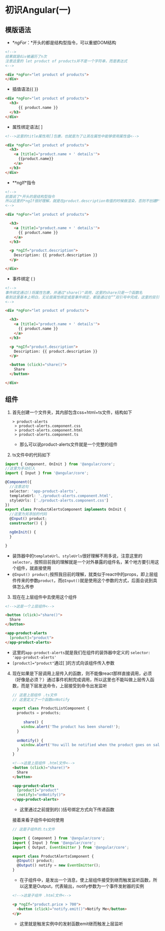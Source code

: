 # 初识Angular(一)

## 模版语法

- **ngFor*：*开头的都是结构型指令，可以重塑DOM结构

```html
<!--> 
结果就是div被遍历了n次 
注意这里的 let product of products并不是一个字符串，而是表达式
<-->

<div *ngFor="let product of products">
</div>
```

- 插值语法{{ }}

```html
<div *ngFor="let product of products">
  <h3>
      {{ product.name }}
  </h3>
</div>
```

- 属性绑定语法[ ]

```html
<!-->这里的title属性用[]包裹，也就是为了让其在属性中能够使用属性值<-->

<div *ngFor="let product of products">
  <h3>
    <a [title]="product.name + ' details'">
      {{product.name}}
    </a>
  </h3>
</div>
```

- **ngIf*指令

```html
<!-->
前面说了*开头的是结构型指令
所以这里的*ngIf很好理解，就是在product.description有值的时候做渲染，否则不创建P节点和其内部节点
<-->

<div *ngFor="let product of products">

  <h3>
    <a [title]="product.name + ' details'">
      {{ product.name }}
    </a>
  </h3>

  <p *ngIf="product.description">
    Description: {{ product.description }}
  </p>

</div>
```

- 事件绑定 ( )

```html
<!-->
事件绑定通过()将属性包裹，并通过"share()"调用，这里的share只是一个函数名
看到这里基本上明白，无论是属性绑定或是事件绑定，都是通过在“”双引号中完成，这里的双引号就类似与react jsx语法中使用{}
<-->

<div *ngFor="let product of products">

  <h3>
    <a [title]="product.name + ' details'">
      {{ product.name }}
    </a>
  </h3>

  <p *ngIf="product.description">
    Description: {{ product.description }}
  </p>

  <button (click)="share()">
    Share
  </button>

</div>
```

## 组件

1. 首先创建一个文件夹，其内部包含css+html+ts文件，结构如下

   ```
   > product-alerts
   	> product-alerts.component.css
   	> product-alerts.component.html
   	> product-alerts.component.ts
   ```

   - 那么可以说product-alerts文件就是一个完整的组件

2. ts文件中的代码如下

```typescript
import { Component, OnInit } from '@angular/core';
//这里为手动引入
import { Input } from '@angular/core';

@Component({
  //注意这句
  selector: 'app-product-alerts',
  templateUrl: './product-alerts.component.html',
  styleUrls: ['./product-alerts.component.css']
})
export class ProductAlertsComponent implements OnInit {
  //这里为另添加的代码
  @Input() product;
  constructor() { }

  ngOnInit() {
  }

}
```

- 装饰器中的`templateUrl`、`styleUrls`很好理解不用多说，注意这里的`selector`，按照目前我的理解就是一个对外暴露的组件名，某个地方要引用这个组件，就直接使用<app-product-alerts>
- `@Input() product;`按照我目前的理解，就类似于react中的props，即上层组件传来的参数`product`，而`@Input()`就是使用这个参数的方式，后面会说到具体怎么传参

3. 现在在上层组件中去使用这个组件

```html
<!-->这是一个上层组件<-->

<button (click)="share()">
  Share
</button>

<app-product-alerts
  [product]="product">
</app-product-alerts>
```

- 这里的`app-product-alerts`就是我们在组件的装饰器中定义的 `selector: 'app-product-alerts'`
- `[product]="product"`通过[ ]的方式向该组件传入参数

4. 现在如果是下层调用上层传入的函数，则不能像react那样直接调用，必须（好像是必须？）通过事件机制完成调用，所以这里也不能叫做上层传入函数，而是下层发送命令，上层接受到命令出发监听

   ```typescript
   // 这是上层组件 .ts文件
   // 这里定义了一个函数onNotify
   
   export class ProductListComponent {
     products = products;
     
    	share() {
       window.alert('The product has been shared!');
     }
     
     onNotify() {
       window.alert('You will be notified when the product goes on sale');
     }
   }
   ```

   ```html
   <!-->这是上层组件 .html文件<-->
   <button (click)="share()">
     Share
   </button>
   
   <app-product-alerts
     [product]="product" 
     (notify)="onNotify()">
   </app-product-alerts>
   ```

   - 这里通过之前提到的( )括号绑定方式向下传递函数

   

   接着来看子组件中如何使用

   ```typescript
   // 这是子组件的.ts文件
   
   import { Component } from '@angular/core';
   import { Input } from '@angular/core';
   import { Output, EventEmitter } from '@angular/core';
   
   export class ProductAlertsComponent {
     @Input() product;
     @Output() notify = new EventEmitter();
   }
   ```

   - 在子组件中，是发出一个消息，使上层组件接受到继而触发监听函数，所以这里是Output，代表输出，notify参数为一个事件发射器的实例

   

   ```html
   <!-->这是子组件 .html文件<-->
   
   <p *ngIf="product.price > 700">
     <button (click)="notify.emit()">Notify Me</button>
   </p>
   ```

   - 这里就是触发实例中的发射函数emit继而触发上层监听